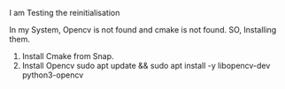 I am Testing the reinitialisation

In my System, Opencv is not found and cmake is not found. 
SO, Installing them.
1. Install Cmake from Snap.
2. Install Opencv
    sudo apt update && sudo apt install -y libopencv-dev python3-opencv


